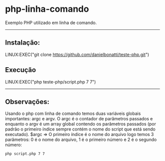 # php-linha-comando
Exemplo PHP utilizado em linha de comando.

<hr>

## Instalação:
LINUX:EXEC("git clone https://github.com/danielbonatti/teste-php.git")

## Execução
LINUX:EXEC("php teste-php/script.php 7 7")

<hr>

## Observações:
Usando o php com linha de comando temos duas variáveis globais importantes: argc e argv. O argc é o contador de parâmetros passados e enquanto o argv é um array global contendo os parâmetros passados (por padrão o primeiro índice sempre contém o nome do script que está sendo executado).
$argc => O primeiro índice é o nome do arquivo logo temos 3 parâmetros: 0 é o nome do arquivo, 1 é o primeiro número e 2 é o segundo número:
```
php script.php 7 7
```
